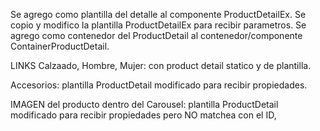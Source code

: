 Se agrego como plantilla del detalle al componente ProductDetailEx.
Se copio y modifico la plantilla ProductDetailEx para recibir parametros.
Se agrego como contenedor del ProductDetail al contenedor/componente ContainerProductDetail.


LINKS
Calzaado, Hombre, Mujer: con product detail statico y de plantilla.

Accesorios: plantilla ProductDetail modificado para recibir propiedades.

IMAGEN del producto dentro del Carousel: plantilla ProductDetail modificado para recibir propiedades pero NO matchea con el ID,